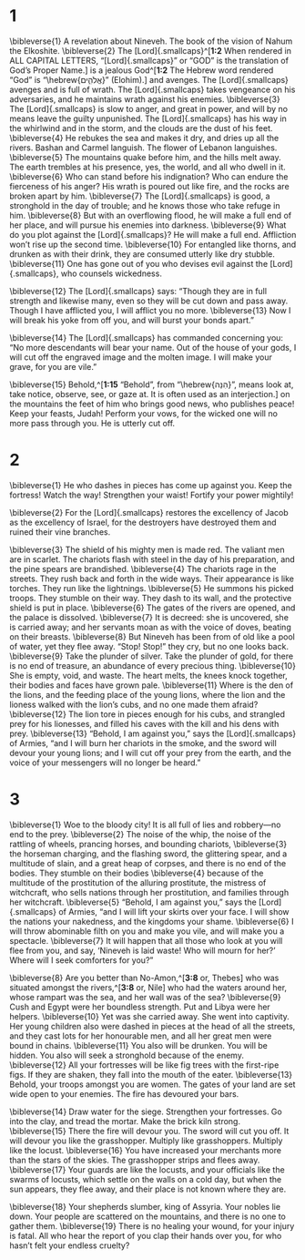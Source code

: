# 1 
\bibleverse{1} A revelation about Nineveh. The book of the vision of Nahum the Elkoshite. \bibleverse{2} The [Lord]{.smallcaps}^[**1:2** When rendered in ALL CAPITAL LETTERS, “[Lord]{.smallcaps}” or “GOD” is the translation of God’s Proper Name.] is a jealous God^[**1:2** The Hebrew word rendered “God” is “\hebrew{אֱלֹהִ֑ים}” (Elohim).] and avenges. The [Lord]{.smallcaps} avenges and is full of wrath. The [Lord]{.smallcaps} takes vengeance on his adversaries, and he maintains wrath against his enemies. \bibleverse{3} The [Lord]{.smallcaps} is slow to anger, and great in power, and will by no means leave the guilty unpunished. The [Lord]{.smallcaps} has his way in the whirlwind and in the storm, and the clouds are the dust of his feet. \bibleverse{4} He rebukes the sea and makes it dry, and dries up all the rivers. Bashan and Carmel languish. The flower of Lebanon languishes. \bibleverse{5} The mountains quake before him, and the hills melt away. The earth trembles at his presence, yes, the world, and all who dwell in it. \bibleverse{6} Who can stand before his indignation? Who can endure the fierceness of his anger? His wrath is poured out like fire, and the rocks are broken apart by him. \bibleverse{7} The [Lord]{.smallcaps} is good, a stronghold in the day of trouble; and he knows those who take refuge in him. \bibleverse{8} But with an overflowing flood, he will make a full end of her place, and will pursue his enemies into darkness. \bibleverse{9} What do you plot against the [Lord]{.smallcaps}? He will make a full end. Affliction won’t rise up the second time. \bibleverse{10} For entangled like thorns, and drunken as with their drink, they are consumed utterly like dry stubble. \bibleverse{11} One has gone out of you who devises evil against the [Lord]{.smallcaps}, who counsels wickedness. 

\bibleverse{12} The [Lord]{.smallcaps} says: “Though they are in full strength and likewise many, even so they will be cut down and pass away. Though I have afflicted you, I will afflict you no more. \bibleverse{13} Now I will break his yoke from off you, and will burst your bonds apart.” 

\bibleverse{14} The [Lord]{.smallcaps} has commanded concerning you: “No more descendants will bear your name. Out of the house of your gods, I will cut off the engraved image and the molten image. I will make your grave, for you are vile.” 

\bibleverse{15} Behold,^[**1:15** “Behold”, from “\hebrew{הִנֵּה}”, means look at, take notice, observe, see, or gaze at. It is often used as an interjection.] on the mountains the feet of him who brings good news, who publishes peace! Keep your feasts, Judah! Perform your vows, for the wicked one will no more pass through you. He is utterly cut off.

# 2 
\bibleverse{1} He who dashes in pieces has come up against you. Keep the fortress! Watch the way! Strengthen your waist! Fortify your power mightily! 

\bibleverse{2} For the [Lord]{.smallcaps} restores the excellency of Jacob as the excellency of Israel, for the destroyers have destroyed them and ruined their vine branches. 

\bibleverse{3} The shield of his mighty men is made red. The valiant men are in scarlet. The chariots flash with steel in the day of his preparation, and the pine spears are brandished. \bibleverse{4} The chariots rage in the streets. They rush back and forth in the wide ways. Their appearance is like torches. They run like the lightnings. \bibleverse{5} He summons his picked troops. They stumble on their way. They dash to its wall, and the protective shield is put in place. \bibleverse{6} The gates of the rivers are opened, and the palace is dissolved. \bibleverse{7} It is decreed: she is uncovered, she is carried away; and her servants moan as with the voice of doves, beating on their breasts. \bibleverse{8} But Nineveh has been from of old like a pool of water, yet they flee away. “Stop! Stop!” they cry, but no one looks back. \bibleverse{9} Take the plunder of silver. Take the plunder of gold, for there is no end of treasure, an abundance of every precious thing. \bibleverse{10} She is empty, void, and waste. The heart melts, the knees knock together, their bodies and faces have grown pale. \bibleverse{11} Where is the den of the lions, and the feeding place of the young lions, where the lion and the lioness walked with the lion’s cubs, and no one made them afraid? \bibleverse{12} The lion tore in pieces enough for his cubs, and strangled prey for his lionesses, and filled his caves with the kill and his dens with prey. \bibleverse{13} “Behold, I am against you,” says the [Lord]{.smallcaps} of Armies, “and I will burn her chariots in the smoke, and the sword will devour your young lions; and I will cut off your prey from the earth, and the voice of your messengers will no longer be heard.” 

# 3 
\bibleverse{1} Woe to the bloody city! It is all full of lies and robbery—no end to the prey. \bibleverse{2} The noise of the whip, the noise of the rattling of wheels, prancing horses, and bounding chariots, \bibleverse{3} the horseman charging, and the flashing sword, the glittering spear, and a multitude of slain, and a great heap of corpses, and there is no end of the bodies. They stumble on their bodies \bibleverse{4} because of the multitude of the prostitution of the alluring prostitute, the mistress of witchcraft, who sells nations through her prostitution, and families through her witchcraft. \bibleverse{5} “Behold, I am against you,” says the [Lord]{.smallcaps} of Armies, “and I will lift your skirts over your face. I will show the nations your nakedness, and the kingdoms your shame. \bibleverse{6} I will throw abominable filth on you and make you vile, and will make you a spectacle. \bibleverse{7} It will happen that all those who look at you will flee from you, and say, ‘Nineveh is laid waste! Who will mourn for her?’ Where will I seek comforters for you?” 

\bibleverse{8} Are you better than No-Amon,^[**3:8** or, Thebes] who was situated amongst the rivers,^[**3:8** or, Nile] who had the waters around her, whose rampart was the sea, and her wall was of the sea? \bibleverse{9} Cush and Egypt were her boundless strength. Put and Libya were her helpers. \bibleverse{10} Yet was she carried away. She went into captivity. Her young children also were dashed in pieces at the head of all the streets, and they cast lots for her honourable men, and all her great men were bound in chains. \bibleverse{11} You also will be drunken. You will be hidden. You also will seek a stronghold because of the enemy. \bibleverse{12} All your fortresses will be like fig trees with the first-ripe figs. If they are shaken, they fall into the mouth of the eater. \bibleverse{13} Behold, your troops amongst you are women. The gates of your land are set wide open to your enemies. The fire has devoured your bars. 

\bibleverse{14} Draw water for the siege. Strengthen your fortresses. Go into the clay, and tread the mortar. Make the brick kiln strong. \bibleverse{15} There the fire will devour you. The sword will cut you off. It will devour you like the grasshopper. Multiply like grasshoppers. Multiply like the locust. \bibleverse{16} You have increased your merchants more than the stars of the skies. The grasshopper strips and flees away. \bibleverse{17} Your guards are like the locusts, and your officials like the swarms of locusts, which settle on the walls on a cold day, but when the sun appears, they flee away, and their place is not known where they are. 

\bibleverse{18} Your shepherds slumber, king of Assyria. Your nobles lie down. Your people are scattered on the mountains, and there is no one to gather them. \bibleverse{19} There is no healing your wound, for your injury is fatal. All who hear the report of you clap their hands over you, for who hasn’t felt your endless cruelty? 